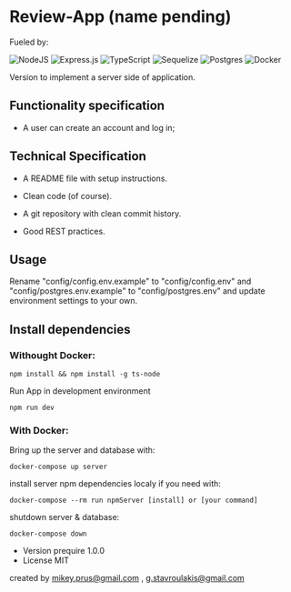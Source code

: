# Review-App (name pending)

Fueled by:

![NodeJS](https://img.shields.io/badge/node.js-6DA55F?style=for-the-badge&logo=node.js&logoColor=white)
![Express.js](https://img.shields.io/badge/express.js-%23404d59.svg?style=for-the-badge&logo=express&logoColor=%2361DAFB)
![TypeScript](https://img.shields.io/badge/typescript-%23007ACC.svg?style=for-the-badge&logo=typescript&logoColor=white)
![Sequelize](https://img.shields.io/badge/Sequelize-52B0E7?style=for-the-badge&logo=Sequelize&logoColor=white)
![Postgres](https://img.shields.io/badge/postgres-%23316192.svg?style=for-the-badge&logo=postgresql&logoColor=white)
![Docker](https://img.shields.io/badge/docker-%230db7ed.svg?style=for-the-badge&logo=docker&logoColor=white)

Version to implement a server side of application.

## Functionality specification

- A user can create an account and log in;

## Technical Specification

- A README file with setup instructions.
- Clean code (of course).

- A git repository with clean commit history.
- Good REST practices.

## Usage

Rename "config/config.env.example" to "config/config.env" and "config/postgres.env.example" to "config/postgres.env" and update environment settings to your own.

## Install dependencies

### Withought Docker:

```
npm install && npm install -g ts-node
```

Run App in development environment

```
npm run dev
```

### With Docker:

Bring up the server and database with:

```
docker-compose up server
```

install server npm dependencies localy if you need with:

```
docker-compose --rm run npmServer [install] or [your command]
```

shutdown server & database:

```
docker-compose down
```

- Version prequire 1.0.0
- License MIT

created by mikey.prus@gmail.com , g.stavroulakis@gmail.com
